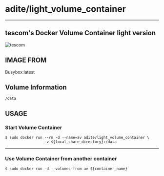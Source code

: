 # adite/light_volume_container
---
## tescom's Docker Volume Container light version
![tescom](https://en.gravatar.com/userimage/96759029/aa4308f795041de37cc2fedf0d1071ca?size=128)

## IMAGE FROM
Busybox:latest

## Volume Information
```shell
/data
```

## USAGE
### Start Volume Container
```shell
$ sudo docker run --rm -d --name=av adite/light_volume_container \
                  -v ${local_share_directory}:/data
```
---
### Use Volume Container from another container
```shell
$ sudo docker run -d --volumes-from av ${container_name}
```
